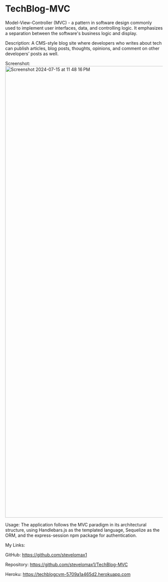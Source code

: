 # TechBlog-MVC

Model-View-Controller (MVC) - a pattern in software design commonly used to implement user interfaces, data, and controlling logic. It emphasizes a separation between the software's business logic and display.

Description:
A CMS-style blog site where developers who writes about tech can publish articles, blog posts, thoughts, opinions, and comment on other developers’ posts as well.

Screenshot:
<img width="1440" alt="Screenshot 2024-07-15 at 11 48 16 PM" src="https://github.com/user-attachments/assets/67ae1069-5aab-49c0-ae31-5295d9b92bf6">


Usage:
The application follows the MVC paradigm in its architectural structure, using Handlebars.js as the templated language, Sequelize as the ORM, and the express-session npm package for authentication.

My Links:

GitHub: 
https://github.com/stevelomax1

Repository: 
https://github.com/stevelomax1/TechBlog-MVC

Heroku: 
https://techblogcvm-5709a1a465d2.herokuapp.com
